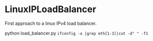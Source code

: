 # LinuxIPLoadBalancer
First approach to a linux IPv4 load balancer.

python load_balancer.py  `ifconfig -a |grep eth[1-3]|cut -d" " -f1`
